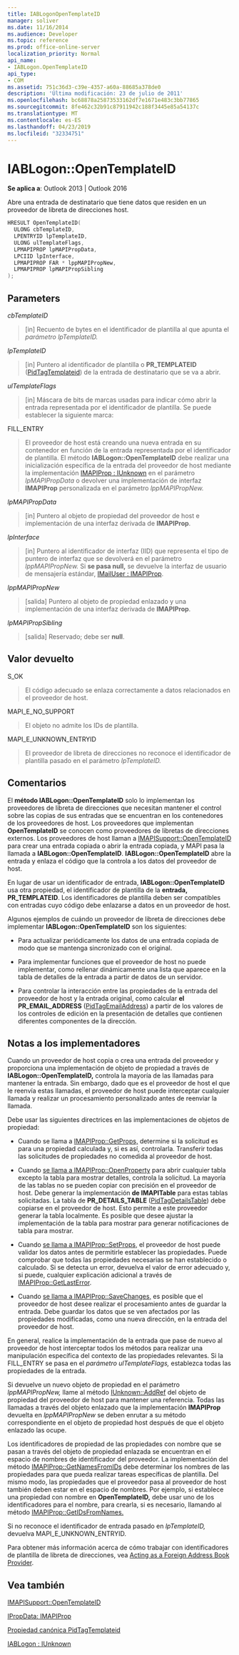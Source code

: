 ```yaml
---
title: IABLogonOpenTemplateID
manager: soliver
ms.date: 11/16/2014
ms.audience: Developer
ms.topic: reference
ms.prod: office-online-server
localization_priority: Normal
api_name:
- IABLogon.OpenTemplateID
api_type:
- COM
ms.assetid: 751c36d3-c39e-4357-a60a-88685a378de0
description: 'Última modificación: 23 de julio de 2011'
ms.openlocfilehash: bc68878a25873533162df7e1671e483c3bb77865
ms.sourcegitcommit: 8fe462c32b91c87911942c188f3445e85a54137c
ms.translationtype: MT
ms.contentlocale: es-ES
ms.lasthandoff: 04/23/2019
ms.locfileid: "32334751"
---
```

# <a name="iablogonopentemplateid"></a>IABLogon::OpenTemplateID

  
  
**Se aplica a**: Outlook 2013 | Outlook 2016 
  
Abre una entrada de destinatario que tiene datos que residen en un proveedor de libreta de direcciones host.
  
```cpp
HRESULT OpenTemplateID(
  ULONG cbTemplateID,
  LPENTRYID lpTemplateID,
  ULONG ulTemplateFlags,
  LPMAPIPROP lpMAPIPropData,
  LPCIID lpInterface,
  LPMAPIPROP FAR * lppMAPIPropNew,
  LPMAPIPROP lpMAPIPropSibling
);
```

## <a name="parameters"></a>Parameters

 _cbTemplateID_
  
> [in] Recuento de bytes en el identificador de plantilla al que apunta el _parámetro lpTemplateID._ 
    
 _lpTemplateID_
  
> [in] Puntero al identificador de plantilla o **PR_TEMPLATEID** ([PidTagTemplateid](pidtagtemplateid-canonical-property.md)) de la entrada de destinatario que se va a abrir.
    
 _ulTemplateFlags_
  
> [in] Máscara de bits de marcas usadas para indicar cómo abrir la entrada representada por el identificador de plantilla. Se puede establecer la siguiente marca:
    
FILL_ENTRY 
  
> El proveedor de host está creando una nueva entrada en su contenedor en función de la entrada representada por el identificador de plantilla. El método **IABLogon::OpenTemplateID** debe realizar una inicialización específica de la entrada del proveedor de host mediante la implementación [IMAPIProp : IUnknown](imapipropiunknown.md) en el parámetro _lpMAPIPropData_ o devolver una implementación de interfaz **IMAPIProp** personalizada en el parámetro _lppMAPIPropNew._ 
    
 _lpMAPIPropData_
  
> [in] Puntero al objeto de propiedad del proveedor de host e implementación de una interfaz derivada de **IMAPIProp**.
    
 _lpInterface_
  
> [in] Puntero al identificador de interfaz (IID) que representa el tipo de puntero de interfaz que se devolverá en el parámetro _lppMAPIPropNew._ Si **se pasa null,** se devuelve la interfaz de usuario de mensajería estándar, [IMailUser : IMAPIProp](imailuserimapiprop.md).
    
 _lppMAPIPropNew_
  
> [salida] Puntero al objeto de propiedad enlazado y una implementación de una interfaz derivada de **IMAPIProp**.
    
 _lpMAPIPropSibling_
  
> [salida] Reservado; debe ser **null**.
    
## <a name="return-value"></a>Valor devuelto

S_OK 
  
> El código adecuado se enlaza correctamente a datos relacionados en el proveedor de host.
    
MAPI_E_NO_SUPPORT 
  
> El objeto no admite los IDs de plantilla.
    
MAPI_E_UNKNOWN_ENTRYID 
  
> El proveedor de libreta de direcciones no reconoce el identificador de plantilla pasado en el parámetro _lpTemplateID._ 
    
## <a name="remarks"></a>Comentarios

El **método IABLogon::OpenTemplateID** solo lo implementan los proveedores de libreta de direcciones que necesitan mantener el control sobre las copias de sus entradas que se encuentran en los contenedores de los proveedores de host. Los proveedores que implementan **OpenTemplateID** se conocen como proveedores de libretas de direcciones externos. Los proveedores de host llaman a [IMAPISupport::OpenTemplateID](imapisupport-opentemplateid.md) para crear una entrada copiada o abrir la entrada copiada, y MAPI pasa la llamada a **IABLogon::OpenTemplateID**. **IABLogon::OpenTemplateID** abre la entrada y enlaza el código que la controla a los datos del proveedor de host. 
  
En lugar de usar un identificador de entrada, **IABLogon::OpenTemplateID** usa otra propiedad, el identificador de plantilla de la **entrada, PR_TEMPLATEID**. Los identificadores de plantilla deben ser compatibles con entradas cuyo código debe enlazarse a datos en un proveedor de host.
  
Algunos ejemplos de cuándo un proveedor de libreta de direcciones debe implementar **IABLogon::OpenTemplateID** son los siguientes: 
  
- Para actualizar periódicamente los datos de una entrada copiada de modo que se mantenga sincronizado con el original.
    
- Para implementar funciones que el proveedor de host no puede implementar, como rellenar dinámicamente una lista que aparece en la tabla de detalles de la entrada a partir de datos de un servidor.
    
- Para controlar la interacción entre las propiedades de la entrada del proveedor de host y la entrada original, como calcular **el PR_EMAIL_ADDRESS** ([PidTagEmailAddress](pidtagemailaddress-canonical-property.md)) a partir de los valores de los controles de edición en la presentación de detalles que contienen diferentes componentes de la dirección.
    
## <a name="notes-to-implementers"></a>Notas a los implementadores

Cuando un proveedor de host copia o crea una entrada del proveedor y proporciona una implementación de objeto de propiedad a través de **IABLogon::OpenTemplateID,** controla la mayoría de las llamadas para mantener la entrada. Sin embargo, dado que es el proveedor de host el que le reenvía estas llamadas, el proveedor de host puede interceptar cualquier llamada y realizar un procesamiento personalizado antes de reenviar la llamada.
  
Debe usar las siguientes directrices en las implementaciones de objetos de propiedad:
  
- Cuando se llama a [IMAPIProp::GetProps,](imapiprop-getprops.md) determine si la solicitud es para una propiedad calculada y, si es así, controlarla. Transferir todas las solicitudes de propiedades no comedida al proveedor de host. 
    
- Cuando [se llama a IMAPIProp::OpenProperty](imapiprop-openproperty.md) para abrir cualquier tabla excepto la tabla para mostrar detalles, controla la solicitud. La mayoría de las tablas no se pueden copiar con precisión en el proveedor de host. Debe generar la implementación **de IMAPITable** para estas tablas solicitadas. La tabla de **PR_DETAILS_TABLE** ([PidTagDetailsTable](pidtagdetailstable-canonical-property.md)) debe copiarse en el proveedor de host. Esto permite a este proveedor generar la tabla localmente. Es posible que desee ajustar la implementación de la tabla para mostrar para generar notificaciones de tabla para mostrar. 
    
- Cuando [se llama a IMAPIProp::SetProps,](imapiprop-setprops.md) el proveedor de host puede validar los datos antes de permitirle establecer las propiedades. Puede comprobar que todas las propiedades necesarias se han establecido o calculado. Si se detecta un error, devuelva el valor de error adecuado y, si puede, cualquier explicación adicional a través de [IMAPIProp::GetLastError](imapiprop-getlasterror.md).
    
- Cuando [se llama a IMAPIProp::SaveChanges,](imapiprop-savechanges.md) es posible que el proveedor de host desee realizar el procesamiento antes de guardar la entrada. Debe guardar los datos que se ven afectados por las propiedades modificadas, como una nueva dirección, en la entrada del proveedor de host. 
    
En general, realice la implementación de la entrada que pase de nuevo al proveedor de host interceptar todos los métodos para realizar una manipulación específica del contexto de las propiedades relevantes. Si la FILL_ENTRY se pasa en el  _parámetro ulTemplateFlags,_ establezca todas las propiedades de la entrada. 
  
Si devuelve un nuevo objeto de propiedad en el parámetro  _lppMAPIPropNew,_ llame al método [IUnknown::AddRef](https://msdn.microsoft.com/library/ms691379%28VS.85%29.aspx) del objeto de propiedad del proveedor de host para mantener una referencia. Todas las llamadas a través del objeto enlazado que la implementación **IMAPIProp** devuelta en  _lppMAPIPropNew_ se deben enrutar a su método correspondiente en el objeto de propiedad host después de que el objeto enlazado las ocupe. 
  
Los identificadores de propiedad de las propiedades con nombre que se pasan a través del objeto de propiedad enlazada se encuentran en el espacio de nombres de identificador del proveedor. La implementación del método [IMAPIProp::GetNamesFromIDs](imapiprop-getnamesfromids.md) debe determinar los nombres de las propiedades para que pueda realizar tareas específicas de plantilla. Del mismo modo, las propiedades que el proveedor pasa al proveedor de host también deben estar en el espacio de nombres. Por ejemplo, si establece una propiedad con nombre en **OpenTemplateID,** debe usar uno de los identificadores para el nombre, para crearla, si es necesario, llamando al método [IMAPIProp::GetIDsFromNames.](imapiprop-getidsfromnames.md) 
  
Si no reconoce el identificador de entrada pasado en  _lpTemplateID,_ devuelva MAPI_E_UNKNOWN_ENTRYID.
  
Para obtener más información acerca de cómo trabajar con identificadores de plantilla de libreta de direcciones, vea [Acting as a Foreign Address Book Provider](acting-as-a-foreign-address-book-provider.md).
  
## <a name="see-also"></a>Vea también



[IMAPISupport::OpenTemplateID](imapisupport-opentemplateid.md)
  
[IPropData: IMAPIProp](ipropdataimapiprop.md)
  
[Propiedad canónica PidTagTemplateid](pidtagtemplateid-canonical-property.md)
  
[IABLogon : IUnknown](iablogoniunknown.md)

